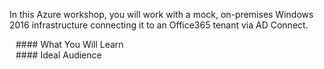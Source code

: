 In this Azure workshop, you will work with a mock, on-premises Windows 2016 infrastructure connecting it to an Office365 tenant via AD Connect.

<div class="row">
<div style="width:50%;padding:0px 10px;">
#### What You Will Learn


</div>
<div style="width:50%;padding:0px 10px;">
#### Ideal Audience


</div>
</div>